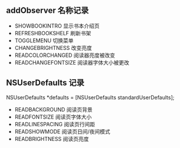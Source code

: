 ## addObserver 名称记录
- SHOWBOOKINTRO        显示书本介绍页
- REFRESHBOOKSHELF     刷新书架
- TOGGLEMENU           切换菜单
- CHANGEBRIGHTNESS     改变亮度
- READCOLORCHANGED     阅读器亮度被改变
- READCHANGEFONTSIZE   阅读器字体大小被更改

## NSUserDefaults 记录
NSUserDefaults *defaults = [NSUserDefaults standardUserDefaults];
- READBACKGROUND        阅读页背景
- READFONTSIZE          阅读页字体大小
- READLINESPACING   阅读页行间距
- READSHOWMODE          阅读页日间/夜间模式
- READBRIGHTNESS        阅读页亮度


